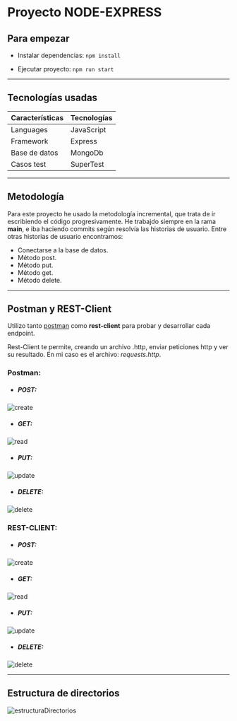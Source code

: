 # **Proyecto NODE-EXPRESS**

## **Para empezar**
- Instalar dependencias: `npm install`

- Ejecutar proyecto: `npm run start`

-------
## **Tecnologías usadas**

| Características    | Tecnologías      |
| ------------------ | ---------------- |
| Languages          | JavaScript       |
| Framework          | Express          |
| Base de datos      | MongoDb          |
|Casos test          | SuperTest        |
--------------

## **Metodología**
Para este proyecto he usado la metodología incremental, que trata de ir escribiendo el código progresivamente. He trabajdo siempre en la rama **main**, e iba haciendo commits según resolvía las historias de usuario. Entre otras historias de usuario encontramos:

- Conectarse a la base de datos.
- Método post.
- Método put.
- Método get.
- Método delete.


----------

## **Postman y REST-Client**
Utilizo tanto [postman](https://www.postman.com/downloads/) como **rest-client** para probar y desarrollar cada endpoint.

Rest-Client te permite, creando un archivo .http, enviar peticiones http y ver su resultado. En mi caso es el archivo: *requests.http*.


### Postman:

 - ##### **POST**:
 ![create](/imgs/createPostman.png)

  - ##### **GET**:
 ![read](/imgs/readPostman.png)

  - ##### **PUT**:
 ![update](/imgs/updatePostman.png)

  - ##### **DELETE**:
 ![delete](/imgs/deletePostman.png)


### REST-CLIENT:

 - ##### **POST**:
 ![create](/imgs/createREST.png)

  - ##### **GET**:
 ![read](/imgs/readRest.png)

  - ##### **PUT**:
 ![update](/imgs/updateRest.png)

  - ##### **DELETE**:
 ![delete](/imgs/deleteRest.png)

--------------

## **Estructura de directorios**
 ![estructuraDirectorios](/imgs/directorios.png)
